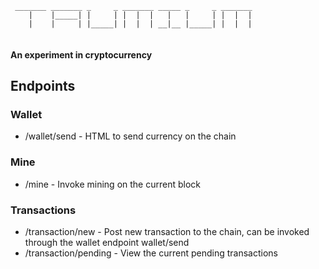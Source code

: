 ```
 _______ _______ _     _ _______ _____ _     _ _______
    |    |_____| |     | |  |  |   |   |     | |  |  |
    |    |     | |_____| |  |  | __|__ |_____| |  |  |
    
```
#### An experiment in cryptocurrency


## Endpoints

 
### Wallet
* /wallet/send - HTML to send currency on the chain

### Mine
* /mine - Invoke mining on the current block

### Transactions
* /transaction/new - Post new transaction to the chain, can be invoked through the wallet endpoint wallet/send
* /transaction/pending - View the current pending transactions